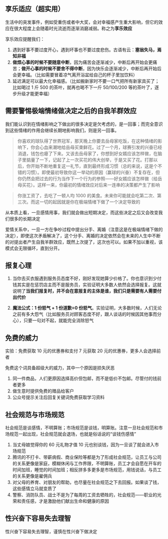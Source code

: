 ## 享乐适应（超实用）
生活中的突发事件，例如受重伤或者中大奖，会对幸福感产生重大影响，但它的效应在很大程度上会随着时光流逝而逐渐消磨减弱。称之为**享乐效应**

享乐效应提醒我们：

1. 遇到好事不要过度开心，遇到坏事也不要过度悲伤。古语有云：**塞翁失马，焉知非福**
2. **做烦心事的时候不要随意中断**，因为痛苦会逐渐减少，中断后再开始会更痛苦；**做开心事的时候不要舍不得中断**，因为快乐会逐渐减少，中断后再开始后会更幸福。（比如需要冒着凉气离开浴盆给自己的杯子里加饮料）
3. 延迟满足可以最大化幸福感。（比如搬新家时不要一口气把所有新家具买了；比如喝过 1 斤 500 的茶叶，就再也喝不下一斤 50/100/200 等的茶叶了，逐步升级才能更幸福）

## 需要警惕极端情绪做决定之后的自我羊群效应
我们能认识到在情绪影响之下做出的很多决定是欠考虑的，是一回事；而完全意识到这些情绪的作用会继续长期地影响我们，则是另一回事。

> 你喜欢的球队得了世界冠军，那天晚上你要去岳母家吃饭，在这种情绪的影响下，你会心血来潮地给岳母买束鲜花。过了一个月，球赛引发的兴奋已经消退，钱包也瘪了下来。又该去岳母家了，你想到好女婿应该怎样做，在脑子里掂量了一下，记起了上一次买花的伟大创举，于是又买了花。打那以后，你开始不断地重复这一礼节，直到最终形成习惯（总的来说，这是个不错的习惯）。即使最初导致你这一举动的原因（赢球的兴奋）不复存在，但你仍然会把过去的行为当作下一个行为的参照——好女婿应该怎样做（给岳母买花）。这样一来，你最初的情绪效应对后来一连串的决策都产生了影响

> 你涨工资了，去吃了一顿人均 1000 的美食。未来你可能就会吃第二次、第三次。而这一切的起因就是你在极端情绪下做了一个决定导致的

从本质上看，一旦感情用事，我们就会做出短期决定，而这些决定之后又会改变我们很多的长期决定

爱情关系中，一旦一方在争吵过程中提出分手、离婚（注意这是在极端情绪下做的决定），即使这次矛盾解决了，这个分手、离婚的决定依然会在未来的人生中不断的对提出者产生自我羊群效应，既然上次提了，这次也可以。如果不加以重视，该模式会无限循环，直到分开。


## 报复心理
1. 当你去买衣服遇到服务员态度不好，刚好发现她算少价格了。你也意识到少付钱其实是在惩罚店主而不是服务员，实验证明大多数人依然会选择报复。这就说明了**当我们报复时，并不会在意报复的主体是谁，我们只是需要有人需要付出代价**

2. **魔法公式：1 份怒气 + 1 份道歉=0 份怒气**。实验证明，大多数时候，人们无论之前有多大怨气（比如服务员对顾客态度不好，跟人谈话的时候因其他事而分心），只要一句对不起，就能完全消除怒气

## 免费的威力
实验：免费获取 10 元的优惠券和支付 7 元获取 20 元的优惠券，更多人会选择前者

免费这个词具备超级大的威力，其中一个原因是损失厌恶

1. 同一件商品，人们更原因选择高价但包邮，而不是低价不包邮。尽管付的钱前者更多
2. 做生意时提供免费的赠品给客户
3. 公众号提示关注后回复关键词免费获取学习资料

## 社会规范与市场规范
社会规范是谈感情，不明算账；市场规范是谈钱，明算账。注意一旦社会规范和市场规范一起出现，社会规范就会退场，也就是俗话说的“谈钱伤感情”

1. 当丈母娘觉得你的 60 元礼物才值 10 元也别谈钱，因为一旦谈了就会进入市场规范
2. 腾讯的不打卡、带薪病假、商业保险等都是为了形成社会规范，让员工与公司的关系更像是家庭，模糊休闲与工作界限，不明算账，员工才会自愿在开车的时间加班，睡觉的时间加班；相反拼多多更多是市场规范，用钱说话，与员工的关系更像是雇佣兵
3. 对父母的养育、对朋友的帮助，也尽量在社会规范之下去回报。如果谈了钱，这些感情立马就变质了
4. 警察、消防队员、战士不是为了每周的工资去牺牲的，社会规范——职业的光荣和责任感，才是激励他们献出生命和健康的原因

## 性兴奋下容易失去理智
性兴奋下容易失去理智，谨慎在性兴奋下做决定

